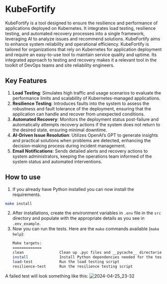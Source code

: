 # KubeFortify

KubeFortify is a tool designed to ensure the resilience and performance of applications deployed on Kubernetes. It integrates load testing, resilience testing, and automated recovery processes into a single framework, leveraging AI to analyze issues and recommend solutions. KubeFortify aims to enhance system reliability and operational efficiency.
KubeFortify is tailored for organizations that rely on Kubernetes for application deployment and require an easy-to-use tool to maintain service quality and uptime. Its integrated approach to testing and recovery makes it a relevant tool in the toolkit of DevOps teams and site reliability engineers.

## Key Features
1. **Load Testing**: Simulates high traffic and usage scenarios to evaluate the performance limits and scalability of Kubernetes-managed applications.
2. **Resilience Testing**: Introduces faults into the system to assess the robustness and fault tolerance of the deployment, ensuring that the application can handle and recover from unexpected conditions.
3. **Automated Recovery**: Monitors the deployment status post-failure and automatically attempts recovery actions if the system does not return to the desired state, ensuring minimal downtime.
4. **AI-Driven Issue Resolution**: Utilizes OpenAI’s GPT to generate insights and practical solutions when problems are detected, enhancing the decision-making process during incident management.
5. **Email Notifications**: Sends detailed alerts and recovery actions to system administrators, keeping the operations team informed of the system status and automated interventions.
   
## How to use
1. If you already have Python installed you can now install the requirements.
```bash
make install
```
2. After installations, create the environment variables in `.env` file in the `src` directory and populate with the appropriate details as you see in `.env_example`.
3. Now you can run the tests.
    Here are the `make` commands available (`make help`):
    ```bash
    Make targets:
    =============
    clean                Clean up .pyc files and __pycache__ directories
    install              Install Python dependencies needed for the tests
    load-test            Run the load testing script
    resilience-test      Run the resilience testing script
    ```

A failed test will look something like this:
![2024-04-25_23-32](https://github.com/mvhammedali/KubeFortify/assets/101676470/1cec9052-c757-43f6-b0d4-175fe70de034)
